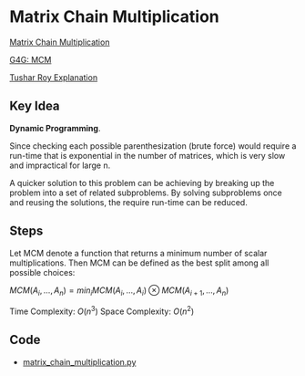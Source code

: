 # Matrix Chain Multiplication

[Matrix Chain Multiplication](https://www.wikiwand.com/en/Matrix_chain_multiplication)

[G4G: MCM](https://www.geeksforgeeks.org/matrix-chain-multiplication-dp-8/)

[Tushar Roy Explanation](https://www.youtube.com/watch?v=vgLJZMUfnsU)

## Key Idea

**Dynamic Programming**.

Since checking each possible parenthesization (brute force) would require a run-time that is exponential in the number of matrices, which is very slow and impractical for large n. 

A quicker solution to this problem can be achieving by breaking up the problem into a set of related subproblems. By solving subproblems once and reusing the solutions, the require run-time can be reduced.

## Steps

Let MCM denote a function that returns a minimum number of scalar multiplications. Then MCM can be defined as the best split among all possible choices:

$MCM(A_i, \dots, A_n) = min_i MCM(A_i, \dots, A_i) \otimes MCM(A_{i+1}, \dots, A_n)$

Time Complexity: $O(n^3)$  Space Complexity: $O(n^2)$

## Code

* [matrix_chain_multiplication.py](https://github.com/xuhang57/Learn-Algorithms/blob/master/100-Days-Of-Algorithms/Matrix-Chain-Multiplication/matrix_chain_multiplication.py)